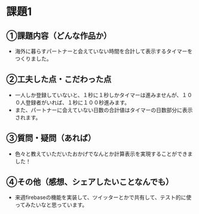 # 課題1
## ①課題内容（どんな作品か）
- 海外に暮らすパートナーと会えていない時間を合計して表示するタイマーをつくりました。

## ②工夫した点・こだわった点
- 一人しか登録していないと、１秒に１秒しかタイマーは進みませんが、１００人登録者がいれば、１秒に１００秒進みます。
- また、パートナーに会えていない日数の合計値はタイマーの日数部分に表示されます。

## ③質問・疑問（あれば）
- 色々と教えていただいたおかげでなんとか計算表示を実現することができました！

## ④その他（感想、シェアしたいことなんでも）
- 来週firebaseの機能を実装して、ツイッターとかで共有して、テスト的に使ってみたいなと思っています。
